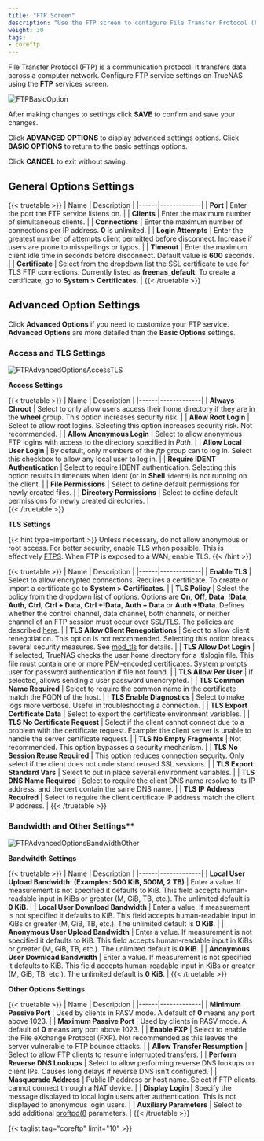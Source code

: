 ```yaml
---
title: "FTP Screen"
description: "Use the FTP screen to configure File Transfer Protocol (FTP) on your TrueNAS."
weight: 30
tags:
- coreftp
---
```


File Transfer Protocol (FTP) is a communication protocol. It transfers data across a computer network. Configure FTP service settings on TrueNAS using the **FTP** services screen.

![FTPBasicOption](/images/CORE/13.0/FTPBasicOption.png "Services FTP Basic Options")

After making changes to settings click **SAVE** to confirm and save your changes.

Click **ADVANCED OPTIONS** to display advanced settings options. Click **BASIC OPTIONS** to return to the basic settings options.

Click **CANCEL** to exit without saving.

## General Options Settings

{{< truetable >}}
| Name | Description |
|------|-------------|
| **Port** | Enter the port the FTP service listens on. |
| **Clients** | Enter the maximum number of simultaneous clients. |
| **Connections** | Enter the maximum number of connections per IP address. **0** is unlimited. |
| **Login Attempts** | Enter the greatest number of attempts client permitted before disconnect. Increase if users are prone to misspellings or typos. |
| **Timeout** | Enter the maximum client idle time in seconds before disconnect. Default value is **600** seconds. |
| **Certificate** | Select from the dropdown list the SSL certificate to use for TLS FTP connections. Currently listed as **freenas_default**. To create a certificate, go to **System > Certificates**. |
{{< /truetable >}}

## Advanced Option Settings

Click **Advanced Options** if you need to customize your FTP service. **Advanced Options** are more detailed than the **Basic Options** settings.

### Access and TLS Settings

![FTPAdvancedOptionsAccessTLS](/images/CORE/13.0/FTPAdvancedOptionsAccessTLS.png "Services FTP Advanced Options Access and TLS")

**Access Settings**

{{< truetable >}}
| Name | Description |
|------|-------------|
| **Always Chroot** | Select to only allow users access their home directory if they are in the **wheel** group. This option increases security risk. |
| **Allow Root Login** | Select to allow root logins. Selecting this option increases security risk. Not recommended. |
| **Allow Anonymous Login** | Select to allow anonymous FTP logins with access to the directory specified in *Path*.  |
| **Allow Local User Login** | By default, only members of the *ftp* group can to log in. Select this checkbox to allow any local user to log in. |
| **Require IDENT Authentication** | Select to require IDENT authentication. Selecting this option results in timeouts when ident (or in **Shell** `identd`) is not running on the client. |
| **File Permissions** | Select to define default permissions for newly created files. |
| **Directory Permissions** | Select to define default permissions for newly created directories. |  
{{< /truetable >}}

**TLS Settings**

{{< hint type=important >}}
Unless necessary, do not allow anonymous or root access.
For better security, enable TLS when possible.
This is effectively [FTPS](https://tools.ietf.org/html/rfc4217).
When FTP is exposed to a WAN, enable TLS.
{{< /hint >}}

{{< truetable >}}
| Name | Description |
|------|-------------|
| **Enable TLS** | Select to allow encrypted connections. Requires a certificate. To create or import a certificate go to **System > Certificates**. |
| **TLS Policy** | Select the policy from the dropdown list of options. Options are **On**, **Off**, **Data**, **!Data**, **Auth**, **Ctrl**, **Ctrl + Data**, **Ctrl +!Data**, **Auth + Data** or **Auth +!Data**. Defines whether the control channel, data channel, both channels, or neither channel of an FTP session must occur over SSL/TLS. The policies are described [here](http://www.proftpd.org/docs/howto/TLS.html). |
| **TLS Allow Client Renegotiations** | Select to allow client renegotiation. This option is not recommended. Selecting this option breaks several security measures. See [mod_tls](http://www.proftpd.org/docs/contrib/mod_tls.html) for details. |
| **TLS Allow Dot Login** | If selected, TrueNAS checks the user home directory for a .tlslogin file. This file must contain one or more PEM-encoded certificates. System prompts user for password authentication if file not found. |
| **TLS Allow Per User** | If selected, allows sending a user password unencrypted. |
| **TLS Common Name Required** | Select to require the common name in the certificate match the FQDN of the host. |
| **TLS Enable Diagnostics** | Select to make logs more verbose. Useful in troubleshooting a connection. |
| **TLS Export Certificate Data** | Select to export the certificate environment variables. |
| **TLS No Certificate Request** | Select if the client cannot connect due to a problem with the certificate request. Example: the client server is unable to handle the server certificate request. |
| **TLS No Empty Fragments** | Not recommended. This option bypasses a security mechanism. |
| **TLS No Session Reuse Required** | This option reduces connection security. Only select if the client does not understand reused SSL sessions. |
| **TLS Export Standard Vars** | Select to put in place several environment variables. |
| **TLS DNS Name Required** | Select to require the client DNS name resolve to its IP address, and the cert contain the same DNS name. |
| **TLS IP Address Required** | Select to require the client certificate IP address match the client IP address. |
{{< /truetable >}}

### Bandwidth and Other Settings**

![FTPAdvancedOptionsBandwidthOther](/images/CORE/13.0/FTPAdvancedOptionsBandwidthOther.png "Services FTP Advanced Options Bandwidth and Other")

**Bandwitdth Settings**

{{< truetable >}}
| Name | Description |
|------|-------------|
| **Local User Upload Bandwidth: (Examples: 500 KiB, 500M, 2 TB)** | Enter a value. If measurement is not specified it defaults to KiB. This field accepts human-readable input in KiBs or greater (M, GiB, TB, etc.). The unlimited default is **0 KiB**. |
| **Local User Download Bandwidth** | Enter a value. If measurement is not specified it defaults to KiB. This field accepts human-readable input in KiBs or greater (M, GiB, TB, etc.). The unlimited default is **0 KiB**. |
| **Anonymous User Upload Bandwidth** | Enter a value. If measurement is not specified it defaults to KiB. This field accepts human-readable input in KiBs or greater (M, GiB, TB, etc.). The unlimited default is **0 KiB**. |
| **Anonymous User Download Bandwidth** | Enter a value. If measurement is not specified it defaults to KiB. This field accepts human-readable input in KiBs or greater (M, GiB, TB, etc.). The unlimited default is **0 KiB**. |
{{< /truetable >}}

**Other Options Settings**

{{< truetable >}}
| Name | Description |
|------|-------------|
| **Minimum Passive Port** | Used by clients in PASV mode. A default of **0** means any port above 1023. |
| **Maximum Passive Port** | Used by clients in PASV mode. A default of **0** means any port above 1023. |
| **Enable FXP** | Select to enable the File eXchange Protocol (FXP). Not recommended as this leaves the server vulnerable to FTP bounce attacks. |
| **Allow Transfer Resumption** | Select to allow FTP clients to resume interrupted transfers. |
| **Perform Reverse DNS Lookups** | Select to allow performing reverse DNS lookups on client IPs. Causes long delays if reverse DNS isn't configured. |
| **Masquerade Address** | Public IP address or host name. Select if FTP clients cannot connect through a NAT device. |
| **Display Login** | Specify the message displayed to local login users after authentication. This is not displayed to anonymous login users. |
| **Auxiliary Parameters** | Select to add additional [proftpd(8](https://linux.die.net/man/8/proftpd) parameters. |
{{< /truetable >}}

{{< taglist tag="coreftp" limit="10" >}}

